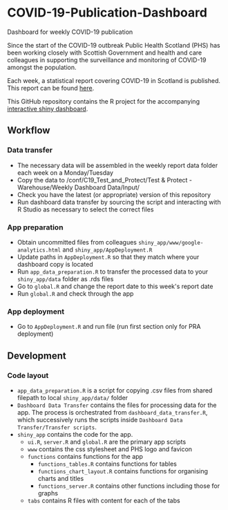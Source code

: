 # COVID-19-Publication-Dashboard
Dashboard for weekly COVID-19 publication

Since the start of the COVID-19 outbreak Public Health Scotland (PHS) has been working closely with Scottish Government and health and care colleagues in supporting the surveillance and monitoring of COVID-19 amongst the population.

Each week, a statistical report covering COVID-19 in Scotland is published. This report can be found [here](https://beta.isdscotland.org/find-publications-and-data/population-health/covid-19/covid-19-statistical-report/).

This GitHub repository contains the R project for the accompanying [interactive shiny dashboard](https://scotland.shinyapps.io/nhs-covid19-weekly/).

## Workflow

### Data transfer

* The necessary data will be assembled in the weekly report data folder each week on a Monday/Tuesday
* Copy the data to /conf/C19_Test_and_Protect/Test & Protect - Warehouse/Weekly Dashboard Data/Input/
* Check you have the latest (or appropriate) version of this repository
* Run dashboard data transfer by sourcing the script and interacting with R Studio as necessary to select the correct files

### App preparation

* Obtain uncommitted files from colleagues `shiny_app/www/google-analytics.html` and `shiny_app/AppDeployment.R`
* Update paths in `AppDeployment.R` so that they match where your dashboard copy is located
* Run `app_data_preparation.R` to transfer the processed data to your `shiny_app/data` folder as .rds files
* Go to `global.R` and change the report date to this week's report date
* Run `global.R` and check through the app

### App deployment

* Go to `AppDeployment.R` and run file (run first section only for PRA deployment)

## Development

### Code layout

* `app_data_preparation.R` is a script for copying .csv files from shared filepath to local `shiny_app/data/` folder
* `Dashboard Data Transfer` contains the files for processing data for the app. The process is orchestrated from `dashboard_data_transfer.R`, which successively runs the scripts inside `Dashboard Data Transfer/Transfer scripts`.
* `shiny_app` contains the code for the app.
  * `ui.R`, `server.R` and `global.R` are the primary app scripts
  * `www` contains the css stylesheet and PHS logo and favicon
  * `functions` contains functions for the app 
    * `functions_tables.R` contains functions for tables
    * `functions_chart_layout.R` contains functions for organising charts and titles
    * `functions_server.R` contains other functions including those for graphs
  * `tabs` contains R files with content for each of the tabs
  
 


